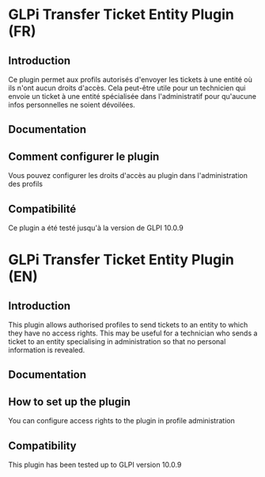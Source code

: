 # GLPi Transfer Ticket Entity Plugin (FR)

## Introduction

Ce plugin permet aux profils autorisés d'envoyer les tickets à une entité où ils n'ont aucun droits d'accès.
Cela peut-être utile pour un technicien qui envoie un ticket à une entité spécialisée dans l'administratif pour
qu'aucune infos personnelles ne soient dévoilées.

## Documentation

<!-- Ce plugin est documenté [ici](https://github.com/departement-maine-et-loire/glpi-example-plugin/wiki) -->

## Comment configurer le plugin

Vous pouvez configurer les droits d'accès au plugin dans l'administration des profils

## Compatibilité

Ce plugin a été testé jusqu'à la version de GLPI 10.0.9

# GLPi Transfer Ticket Entity Plugin (EN)

## Introduction

This plugin allows authorised profiles to send tickets to an entity to which they have no access rights.
This may be useful for a technician who sends a ticket to an entity specialising in administration so that no personal information is revealed.

## Documentation

<!-- Ce plugin est documenté [ici](https://github.com/departement-maine-et-loire/glpi-example-plugin/wiki) -->

## How to set up the plugin

You can configure access rights to the plugin in profile administration

## Compatibility

This plugin has been tested up to GLPI version 10.0.9